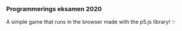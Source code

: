 ### Programmerings eksamen 2020

A simple game that runs in the browser made with the p5.js library! :sparkles:
